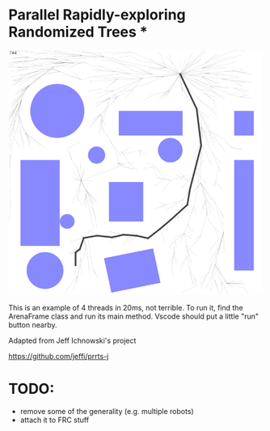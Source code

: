 # Parallel Rapidly-exploring Randomized Trees *

<img src="prrts_example.png" width=600 />

This is an example of 4 threads in 20ms, not terrible.
To run it, find the ArenaFrame class and run its main method.
Vscode should put a little "run" button nearby.

Adapted from Jeff Ichnowski's project

https://github.com/jeffi/prrts-j

# TODO:

* remove some of the generality (e.g. multiple robots)
* attach it to FRC stuff